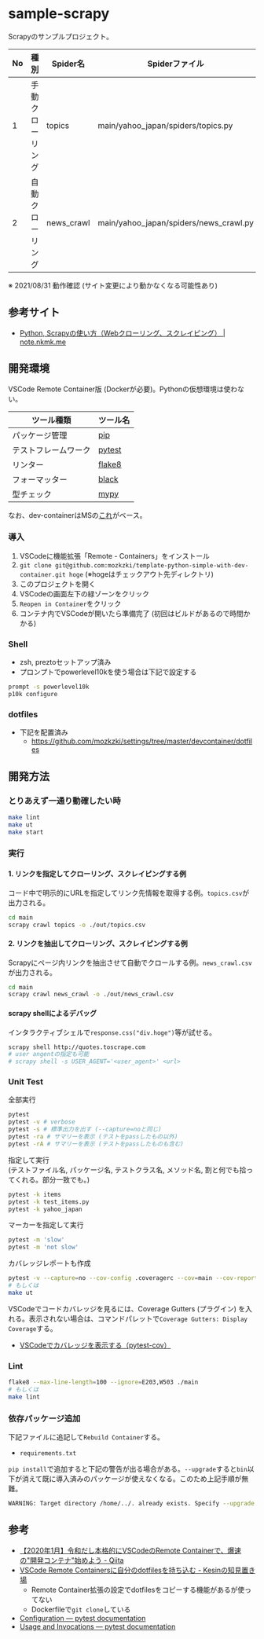 # sample-scrapy

Scrapyのサンプルプロジェクト。

| No | 種別 | Spider名 | Spiderファイル |
|--|--|--|--|
| 1 | 手動クローリング | topics | main/yahoo_japan/spiders/topics.py |
| 2 | 自動クローリング | news_crawl | main/yahoo_japan/spiders/news_crawl.py |

※ 2021/08/31 動作確認 (サイト変更により動かなくなる可能性あり)
## 参考サイト

- [Python, Scrapyの使い方（Webクローリング、スクレイピング） | note.nkmk.me](https://note.nkmk.me/python-scrapy-tutorial/)

## 開発環境

VSCode Remote Container版 (Dockerが必要)。Pythonの仮想環境は使わない。

| ツール種類 | ツール名 |
|--|--|
| パッケージ管理 | [pip](https://kurozumi.github.io/pip/index.html) |
| テストフレームワーク | [pytest](https://docs.pytest.org/en/6.2.x/) |
| リンター | [flake8](https://flake8.pycqa.org/en/latest/) |
| フォーマッター | [black](https://github.com/psf/black) |
| 型チェック | [mypy](https://mypy.readthedocs.io/en/stable/) |

なお、dev-containerはMSの[これ](https://github.com/microsoft/vscode-dev-containers/tree/v0.191.0/containers/python-3)がベース。

### 導入

1. VSCodeに機能拡張「Remote - Containers」をインストール
1. `git clone git@github.com:mozkzki/template-python-simple-with-dev-container.git hoge` (※hogeはチェックアウト先ディレクトリ)
1. このプロジェクトを開く
1. VSCodeの画面左下の緑ゾーンをクリック
1. `Reopen in Container`をクリック
1. コンテナ内でVSCodeが開いたら準備完了 (初回はビルドがあるので時間かかる)

### Shell

- zsh, preztoセットアップ済み
- プロンプトでpowerlevel10kを使う場合は下記で設定する

```zsh
prompt -s powerlevel10k
p10k configure
```

### dotfiles

- 下記を配置済み
  - https://github.com/mozkzki/settings/tree/master/devcontainer/dotfiles

## 開発方法

### とりあえず一通り動確したい時

```sh
make lint
make ut
make start
```

### 実行

#### 1. リンクを指定してクローリング、スクレイピングする例

コード中で明示的にURLを指定してリンク先情報を取得する例。`topics.csv`が出力される。

```sh
cd main
scrapy crawl topics -o ./out/topics.csv
```

#### 2. リンクを抽出してクローリング、スクレイピングする例

Scrapyにページ内リンクを抽出させて自動でクロールする例。`news_crawl.csv`が出力される。

```sh
cd main
scrapy crawl news_crawl -o ./out/news_crawl.csv
```

#### scrapy shellによるデバッグ

インタラクティブシェルで`response.css("div.hoge")`等が試せる。

```sh
scrapy shell http://quotes.toscrape.com
# user angentの指定も可能
# scrapy shell -s USER_AGENT='<user_agent>' <url>
```

### Unit Test

全部実行

```sh
pytest
pytest -v # verbose
pytest -s # 標準出力を出す (--capture=noと同じ)
pytest -ra # サマリーを表示 (テストをpassしたもの以外)
pytest -rA # サマリーを表示 (テストをpassしたものも含む)
```

指定して実行  
(テストファイル名, パッケージ名, テストクラス名, メソッド名, 割と何でも拾ってくれる。部分一致でも。)

```sh
pytest -k items
pytest -k test_items.py
pytest -k yahoo_japan
```

マーカーを指定して実行

```sh
pytest -m 'slow'
pytest -m 'not slow'
```

カバレッジレポートも作成

```sh
pytest -v --capture=no --cov-config .coveragerc --cov=main --cov-report=xml --cov-report=term-missing .
# もしくは
make ut
```

VSCodeでコードカバレッジを見るには、Coverage Gutters (プラグイン) を入れる。表示されない場合は、コマンドパレットで`Coverage Gutters: Display Coverage`する。

- [VSCodeでカバレッジを表示する（pytest-cov）](https://zenn.dev/tyoyo/articles/769df4b7eb9398)

### Lint

```sh
flake8 --max-line-length=100 --ignore=E203,W503 ./main
# もしくは
make lint
```

### 依存パッケージ追加

下記ファイルに追記して`Rebuild Container`する。

- `requirements.txt`

`pip install`で追加すると下記の警告が出る場合がある。`--upgrade`すると`bin`以下が消えて既に導入済みのパッケージが使えなくなる。このため上記手順が無難。

```zsh
WARNING: Target directory /home/../. already exists. Specify --upgrade to force replacement.
```

## 参考

- [【2020年1月】令和だし本格的にVSCodeのRemote Containerで、爆速の"開発コンテナ"始めよう - Qiita](https://qiita.com/koinori/items/084a0770c1f9e72e0c14)
- [VSCode Remote Containersに自分のdotfilesを持ち込む - Kesinの知見置き場](https://kesin.hatenablog.com/entry/2020/07/10/083000)
  - Remote Container拡張の設定でdotfilesをコピーする機能があるが使ってない
  - Dockerfileで`git clone`している
- [Configuration — pytest documentation](https://docs.pytest.org/en/6.2.x/customize.html)
- [Usage and Invocations — pytest documentation](https://docs.pytest.org/en/6.2.x/usage.html)

